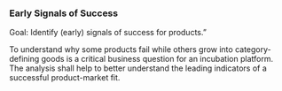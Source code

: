 ### Early Signals of Success

Goal:
Identify (early) signals of success for products.”

To understand why some products fail while others grow into category-defining goods is a
critical business question for an incubation platform. The analysis shall help to
better understand the leading indicators of a successful product-market fit.